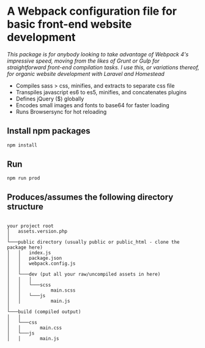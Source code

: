 # A Webpack configuration file for basic front-end website development

*This package is for anybody looking to take advantage of Webpack 4's impressive speed, moving from the likes of Grunt or Gulp for straightforward front-end compilation tasks. I use this, or variations thereof, for organic website development with Laravel and Homestead*

- Compiles sass > css, minifies, and extracts to separate css file
- Transpiles javascript es6 to es5, minifies, and concatenates plugins
- Defines jQuery ($) globally
- Encodes small images and fonts to base64 for faster loading
- Runs Browsersync for hot reloading

## Install npm packages

```js
npm install
```

## Run

```
npm run prod
```

## Produces/assumes the following directory structure

```

your project root
│	assets.version.php
│
└───public directory (usually public or public_html - clone the package here)
│   │   index.js
│   │   package.json
│   │	webpack.config.js
│   │
│   └───dev (put all your raw/uncompiled assets in here)
│	│	│
│	│	└───scss
│	│			main.scss
│	│	└───js
│	│			main.js
│   
└───build (compiled output)
│	│
│	└───css
│	│		main.css
│	└───js
│	│		main.js

```

